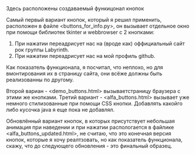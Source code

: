 Здесь расположены создаваемый функицонал кнопок

Самый первый вариант кнопок, который я решил применить, расположен в файле <buttons_for_info.py>, он вызывает отдельное окно при помощи библиотек tkinter и webbrowser с 2 кнопками: 
1. При нажатии переадрисует нас на (вроде как) оффициальный сайт рок группы Labyrinth.
2. При нажатии переадрисует нас на мой профиль github.
   
Как показатель функционала, я посчитал, что неплохо, но для вмонтирования их в страницу сайта, они всёже должны быть реализованны по другому.

Второй вариан - <demo_buttons.html> вызываетстраницу браузера с этими же кнопками.
Третий вариант - <alfa_buttons.html> вызывает уже немного стилизованные при помощи CSS кнопки. Добавлять какойго либо кусочка java я еще пока не добавлял. 

Обновлённый вариант кнопок, в которых присутствует небольшая анимация при наведении и при нажатии распологается в файлике <alfa_buttons_updated.html>, не считаю, что это конечная версия кнопок, которые я хочу реалтзовать, но как показатель функционала, скажу, что до следующего обновления - это финальный образец.
